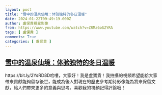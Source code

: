 ```yaml
---
layout: post
title: "雪中的温泉仙境：体验独特的冬日温暖"
date: 2024-01-22T09:49:19.000Z
author: 盧保貴視覺影像
from: https://www.youtube.com/watch?v=ZRMa6oSZYRA
tags: [ 盧保貴 ]
comments: True
categories: [ 盧保貴 ]
---
```

<!--1705916959000-->
[雪中的温泉仙境：体验独特的冬日温暖](https://www.youtube.com/watch?v=ZRMa6oSZYRA)
------

<div>
https://bit.ly/2YsRD8D哈嘍，大家好！我是盧寶貴！我拍攝的視頻希望能給大家帶來貢獻能夠留存後世，能成為後人對現在的歷史參考期待影像能為將來保留文獻，給人們帶來更多的意義與思考。喜歡我的視頻記得評論哦！
</div>
